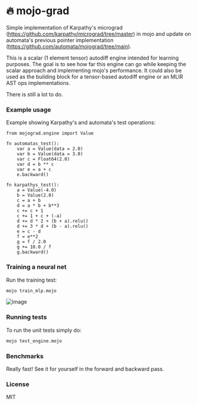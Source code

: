 # 🔥 mojo-grad
Simple implementation of Karpathy's micrograd (https://github.com/karpathy/micrograd/tree/master) in mojo and update on automata's previous pointer implementation (https://github.com/automata/mojograd/tree/main).

This is a scalar (1 element tensor) autodiff engine intended for learning purposes. The goal is to see how far this engine can go while keeping the scalar approach and implementing mojo's performance.
It could also be used as the building block for a tensor-based autodiff engine or an MLIR AST ops implementations.

There is still a lot to do.

### Example usage

Example showing Karpathy's and automata's test operations:

```mojo
from mojograd.engine import Value 

fn automatas_test():
    var a = Value(data = 2.0)
    var b = Value(data = 3.0)
    var c = Float64(2.0)
    var d = b ** c
    var e = a + c
    e.backward()

fn karpathys_test():
    a = Value(-4.0)
    b = Value(2.0)
    c = a + b 
    d = a * b + b**3 
    c += c + 1 
    c += 1 + c + (-a) 
    d += d * 2 + (b + a).relu() 
    d += 3 * d + (b - a).relu() 
    e = c - d 
    f = e**2 
    g = f / 2.0
    g += 10.0 / f
    g.backward()
```

### Training a neural net

Run the training test:

```bash
mojo train_mlp.mojo
```

![image](https://github.com/user-attachments/assets/3af2dc09-d238-437a-bcb8-94cdee42bd21)


### Running tests

To run the unit tests simply do:

```bash
mojo test_engine.mojo 
```

### Benchmarks

Really fast! See it for yourself in the forward and backward pass.

### License

MIT
